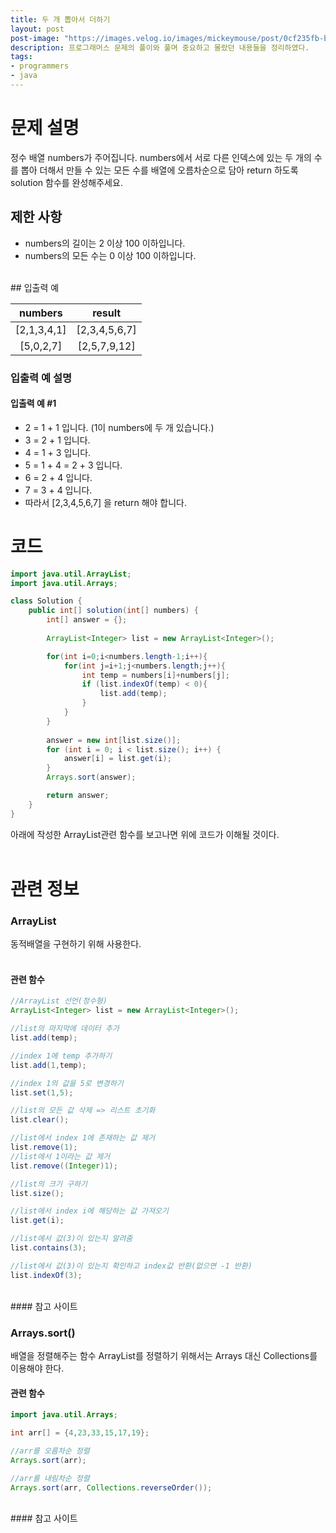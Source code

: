```yaml
---
title: 두 개 뽑아서 더하기
layout: post
post-image: "https://images.velog.io/images/mickeymouse/post/0cf235fb-bb11-45aa-905c-a9008b8ee5eb/logo.jpg"
description: 프로그래머스 문제의 풀이와 풀며 중요하고 몰랐던 내용들을 정리하였다.
tags:
- programmers
- java
---
```


# 문제 설명
정수 배열 numbers가 주어집니다. numbers에서 서로 다른 인덱스에 있는 두 개의 수를 뽑아 더해서 만들 수 있는 모든 수를 배열에 오름차순으로 담아 return 하도록 solution 함수를 완성해주세요.

## 제한 사항
- numbers의 길이는 2 이상 100 이하입니다.
- numbers의 모든 수는 0 이상 100 이하입니다.

<br>
## 입출력 예

|numbers	|result|
|:----:|:----:|
|[2,1,3,4,1]|	[2,3,4,5,6,7]|
|[5,0,2,7]	|[2,5,7,9,12]|

### 입출력 예 설명
#### 입출력 예 #1

- 2 = 1 + 1 입니다. (1이 numbers에 두 개 있습니다.)
- 3 = 2 + 1 입니다.
- 4 = 1 + 3 입니다.
- 5 = 1 + 4 = 2 + 3 입니다.
- 6 = 2 + 4 입니다.
- 7 = 3 + 4 입니다.
- 따라서 [2,3,4,5,6,7] 을 return 해야 합니다.


# 코드

```java
import java.util.ArrayList;
import java.util.Arrays;

class Solution {
    public int[] solution(int[] numbers) {
        int[] answer = {};
        
        ArrayList<Integer> list = new ArrayList<Integer>();

        for(int i=0;i<numbers.length-1;i++){
            for(int j=i+1;j<numbers.length;j++){
                int temp = numbers[i]+numbers[j];
                if (list.indexOf(temp) < 0){
                	list.add(temp);
                }
            }
        }
        
        answer = new int[list.size()];
        for (int i = 0; i < list.size(); i++) {
            answer[i] = list.get(i);
        }
        Arrays.sort(answer);

        return answer;
    }
}
```


아래에 작성한 ArrayList관련 함수를 보고나면 위에 코드가 이해될 것이다.    
<br>

# 관련 정보

### ArrayList
동적배열을 구현하기 위해 사용한다.   
<br>

#### 관련 함수
```java
//ArrayList 선언(정수형)
ArrayList<Integer> list = new ArrayList<Integer>();

//list의 마지막에 데이터 추가
list.add(temp);

//index 1에 temp 추가하기
list.add(1,temp);

//index 1의 값을 5로 변경하기
list.set(1,5);

//list의 모든 값 삭제 => 리스트 초기화
list.clear();

//list에서 index 1에 존재하는 값 제거
list.remove(1);
//list에서 1이라는 값 제거
list.remove((Integer)1);

//list의 크기 구하기
list.size();

//list에서 index i에 해당하는 값 가져오기
list.get(i);

//list에서 값(3)이 있는지 알려줌
list.contains(3);

//list에서 값(3)이 있는지 확인하고 index값 반환(없으면 -1 반환)
list.indexOf(3);
```

<br>
#### 참고 사이트
<https://crazykim2.tistory.com/558>

### Arrays.sort()

배열을 정렬해주는 함수
ArrayList를 정렬하기 위해서는 Arrays 대신 Collections를 이용해야 한다.
#### 관련 함수
```java
import java.util.Arrays;

int arr[] = {4,23,33,15,17,19};

//arr를 오름차순 정렬
Arrays.sort(arr);

//arr를 내림차순 정렬
Arrays.sort(arr, Collections.reverseOrder());
```

<br>
#### 참고 사이트
<https://coding-factory.tistory.com/549>